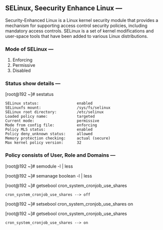 ## SELinux, Seecurity Enhance Linux —

Security-Enhanced Linux is a Linux kernel security module that provides a mechanism for supporting access control security policies, including mandatory access controls. SELinux is a set of kernel modifications and user-space tools that have been added to various Linux distributions. 

### Mode of SELinux —

1. Enforcing
2. Permissive
3. Disabled


### Status show details —

[root@192 ~]# sestatus

```
SELinux status:                 enabled
SELinuxfs mount:                /sys/fs/selinux
SELinux root directory:         /etc/selinux
Loaded policy name:             targeted
Current mode:                   permissive
Mode from config file:          enforcing
Policy MLS status:              enabled
Policy deny_unknown status:     allowed
Memory protection checking:     actual (secure)
Max kernel policy version:      32
```


### Policy consists of User, Role and Domains — 

[root@192 ~]# semodule -l | less

[root@192 ~]# semanage boolean -l | less

[root@192 ~]# getsebool cron_system_cronjob_use_shares

```cron_system_cronjob_use_shares --> off```

[root@192 ~]# setsebool cron_system_cronjob_use_shares on

[root@192 ~]# getsebool cron_system_cronjob_use_shares

```cron_system_cronjob_use_shares --> on```
